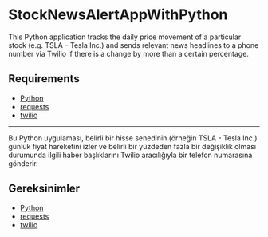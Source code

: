 # StockNewsAlertAppWithPython

This Python application tracks the daily price movement of a particular stock (e.g. TSLA – Tesla Inc.) and sends relevant news headlines to a phone number via Twilio if there is a change by more than a certain percentage.

## Requirements
- [Python](https://www.python.org/downloads/)
- [requests](https://docs.python-requests.org/en/master/)
- [twilio](https://www.twilio.com/docs/python/install)

---------------------------------
  
Bu Python uygulaması, belirli bir hisse senedinin (örneğin TSLA - Tesla Inc.) günlük fiyat hareketini izler ve belirli bir yüzdeden fazla bir değişiklik olması durumunda ilgili haber başlıklarını Twilio aracılığıyla bir telefon numarasına gönderir.

## Gereksinimler

- [Python](https://www.python.org/downloads/)
- [requests](https://docs.python-requests.org/en/master/)
- [twilio](https://www.twilio.com/docs/python/install)
